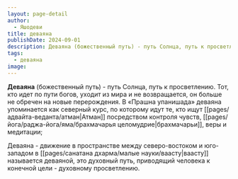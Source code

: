 ```yaml
---
layout: page-detail
author:
  - Яшодеви
title: деваяна
publishDate: 2024-09-01
description: Деваяна (божественный путь) - путь Солнца, путь к просветлению. Тот, кто идет по пути богов, уходит из мира и не возвращается, он больше не обречен на новые перерождения. В «Прашна-упанишаде» деваяна упоминается как северный курс, по которому идут те, кто ищут Атман посредством контроля чувств, брахмачарьи, веры и медитации
tags:
  - деваяна
image:
---
```

**Деваяна** (божественный путь) - путь Солнца, путь к просветлению. Тот, кто идет по пути богов, уходит из мира и не возвращается, он больше не обречен на новые перерождения. В «Прашна упанишада» деваяна упоминается как северный курс, по которому идут те, кто ищут [[pages/адвайта-веданта/атман|Атман]] посредством контроля чувств, [[pages/йога/раджа-йога/яма/брахмачарья целомудрие|брахмачарьи]], веры и медитации;

 Деваяна - движение в пространстве между северо-востоком и юго-западом в [[pages/санатана дхарма/малые науки/ваасту|ваасту]] называется деваяной, это духовный путь, приводящий человека к конечной цели - духовному просветлению.

